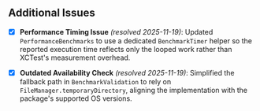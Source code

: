 ## Additional Issues

- [x] **Performance Timing Issue** *(resolved 2025-11-19)*: Updated `PerformanceBenchmarks` to use a dedicated `BenchmarkTimer` helper so the reported execution time reflects only the looped work rather than XCTest's measurement overhead.

- [x] **Outdated Availability Check** *(resolved 2025-11-19)*: Simplified the fallback path in `BenchmarkValidation` to rely on `FileManager.temporaryDirectory`, aligning the implementation with the package's supported OS versions.